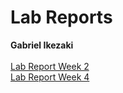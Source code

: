# Lab Reports
**Gabriel Ikezaki**
<br>
<br>
[Lab Report Week 2](https://kalamari2002.github.io/cse15l-lab-reports/lab-report-1-week-2.html)
<br>
[Lab Report Week 4](https://kalamari2002.github.io/cse15l-lab-reports/lab-report-2-week-4.html)